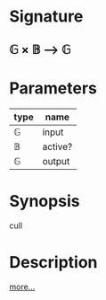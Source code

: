 # Signature
## 𝔾 × 𝔹 ⟶ 𝔾

# Parameters

| type | name |
|------|------|
|𝔾|input|
|𝔹|active?|
|𝔾|output|

# Synopsis
cull

# Description

[more...](https://en.wikipedia.org/wiki/Hidden-surface_determination#Viewing-frustum_culling)